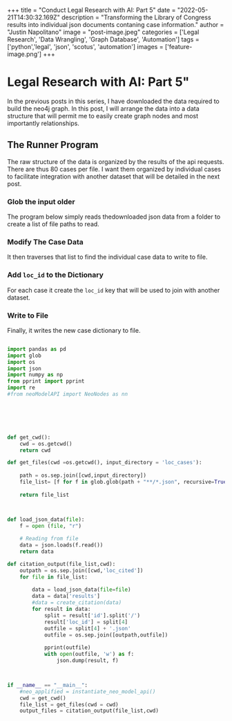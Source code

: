 +++
title = "Conduct Legal Research with AI: Part 5"
date = "2022-05-21T14:30:32.169Z"
description = "Transforming the Library of Congress results into individual json documents contaning case information."
author = "Justin Napolitano"
image = "post-image.jpeg"
categories = ['Legal Research', 'Data Wrangling', 'Graph Database', 'Automation']
tags = ['python','legal', 'json', 'scotus', 'automation']
images = ['feature-image.png']
+++

# Legal Research with AI: Part 5"

In the previous posts in this series, I have downloaded the data required to build the neo4j graph.  In this post, I will arrange the data into a data structure that will permit me to easily create graph nodes and most importantly relationships.  

## The Runner Program

The raw structure of the data is organized by the results of the api requests.  There are thus 80 cases per file.  I want them organized by individual cases to facilitate integration with another dataset that will be detailed in the next post.  

### Glob the input older
The program below simply reads thedownloaded json data from a folder to create a list of file paths to read. 

### Modify The Case Data

It then traverses that list to find the individual case data to write to file.  

### Add  `loc_id` to the Dictionary

For each case it create the `loc_id` key that will be used to join with another dataset. 

### Write to File

Finally, it writes the new case dictionary to file.  



```Python

import pandas as pd
import glob
import os
import json
import numpy as np
from pprint import pprint
import re
#from neoModelAPI import NeoNodes as nn




    

def get_cwd():
    cwd = os.getcwd()
    return cwd

def get_files(cwd =os.getcwd(), input_directory = 'loc_cases'):
    
    path = os.sep.join([cwd,input_directory])
    file_list= [f for f in glob.glob(path + "**/*.json", recursive=True)]
  
    return file_list



def load_json_data(file):
    f = open (file, "r")
  
    # Reading from file
    data = json.loads(f.read())
    return data

def citation_output(file_list,cwd):
    outpath = os.sep.join([cwd,'loc_cited'])
    for file in file_list:
        
        data = load_json_data(file=file)
        data = data['results']
        #data = create_citation(data)
        for result in data:
            split = result['id'].split('/')
            result['loc_id'] = split[4]
            outfile = split[4] + '.json'
            outfile = os.sep.join([outpath,outfile])
            
            pprint(outfile)
            with open(outfile, 'w') as f:
                json.dump(result, f)



if __name__ == "__main__":
    #neo_applified = instantiate_neo_model_api()
    cwd = get_cwd()
    file_list = get_files(cwd = cwd)
    output_files = citation_output(file_list,cwd)

```
